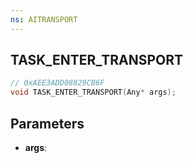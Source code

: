 ```yaml
---
ns: AITRANSPORT
---
```

## TASK_ENTER_TRANSPORT

```c
// 0xAEE3ADD08829CB6F
void TASK_ENTER_TRANSPORT(Any* args);
```

## Parameters
* **args**:
